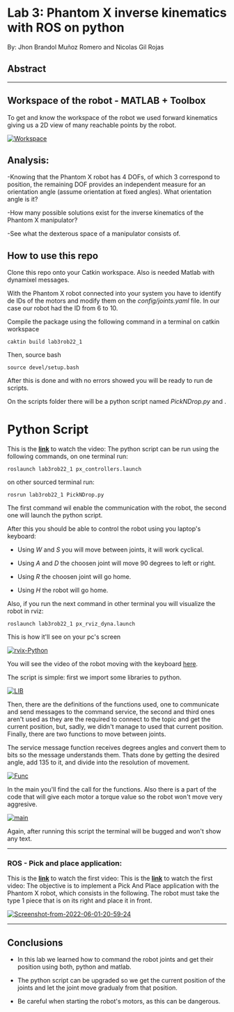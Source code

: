 # Lab 3: Phantom X inverse kinematics with ROS on python 
By: Jhon Brandol Muñoz Romero and Nicolas Gil Rojas

## Abstract

- - - 
##  Workspace of the robot - MATLAB + Toolbox

To get and know the workspace of the robot we used forward kinematics giving us a 2D view of many reachable points by the robot.

<a href="https://ibb.co/sVgrZWY"><img src="https://i.ibb.co/BCfR9nM/Workspace.png" alt="Workspace" border="0"></a>

## Analysis:
-Knowing that the Phantom X robot has 4 DOFs, of which 3 correspond to position, the remaining DOF
provides an independent measure for an orientation angle (assume orientation at fixed angles).
What orientation angle is it?

-How many possible solutions exist for the inverse kinematics of the Phantom X manipulator?

-See what the dexterous space of a manipulator consists of.

## How to use this repo
Clone this repo onto your Catkin workspace. Also is needed Matlab with dynamixel messages.

With the Phantom X robot connected into your system you have to identify de IDs of the motors and modify them on the _config/joints.yaml_ file. In our case our robot had the ID from 6 to 10.

Compile the package using the following command in a terminal on catkin workspace

`caktin build lab3rob22_1`

Then, source bash 

`source devel/setup.bash`

After this is done and with no errors showed you will be ready to run de scripts.

On the scripts folder there will be a python script named _PickNDrop.py_ and .

# Python Script

This is the __[link](https://youtu.be/9BKicWuFVmo)__ to watch the video:
The python script can be run using the following commands, on one terminal run:

`roslaunch lab3rob22_1 px_controllers.launch`

on other sourced terminal run:

`rosrun lab3rob22_1 PickNDrop.py`

The first command wil enable the communication with the robot, the second one will launch the python script.

After this you should be able to control the robot using you laptop's keyboard:

- Using _W_ and _S_ you will move between joints, it will work cyclical.

- Using _A_ and _D_ the choosen joint will move 90 degrees to left or right.

- Using _R_ the choosen joint will go home.

- Using _H_ the robot will go home.

Also, if you run the next command in other terminal you will visualize the robot in rviz:

`roslaunch lab3rob22_1 px_rviz_dyna.launch`

This is how it'll see on your pc's screen

<a href="https://ibb.co/nDsby4Z"><img src="https://i.ibb.co/jLvTYqB/rvix-Python.png" alt="rvix-Python" border="0"></a>

You will see the video of the robot moving with the keyboard [here](https://youtu.be/rZpshr-DT9Q).

The script is simple: first we import some libraries to python.

<a href="https://imgbb.com/"><img src="https://i.ibb.co/ccmTfWY/LIB.png" alt="LIB" border="0"></a>

Then, there are the definitions of the functions used, one to communicate and send messages to the command service, the second and third ones aren't used as they are the required to connect to the topic and get the current position, but, sadly, we didn't manage to used that current position. Finally, there are two functions to move between joints.

The service message function receives degrees angles and convert them to bits so the message understands them. Thats done by getting the desired angle, add 135 to it, and divide into the resolution of movement.

<a href="https://ibb.co/nQc3zSL"><img src="https://i.ibb.co/c2FbDdr/Func.png" alt="Func" border="0"></a>

In the main you'll find the call for the functions. Also there is a part of the code that will give each motor a torque value so the robot won't move very aggresive.

<a href="https://ibb.co/0mD587B"><img src="https://i.ibb.co/JmBZ01x/main.png" alt="main" border="0"></a>

Again, after running this script the terminal will be bugged and won't show any text.

- - -

### ROS - Pick and place application:
This is the __[link](https://youtube.com/shorts/pO0-6QPsQTQ)__ to watch the first video:
This is the __[link](https://youtube.com/shorts/02OXB1aoj3E
)__ to watch the first video:
The objective is to implement a Pick And Place application with the Phantom X robot, which consists
in the following. 
The robot must take the type 1 piece that is on its right and place it in front.

<a href="https://imgbb.com/"><img src="https://i.ibb.co/nf59ZPk/Screenshot-from-2022-06-01-20-59-24.png" alt="Screenshot-from-2022-06-01-20-59-24" border="0"></a>

- - -
## Conclusions
- In this lab we learned how to command the robot joints and get their position using both, python and matlab.

- The python script can be upgraded so we get the current position of the joints and let the joint move gradualy from that position.

- Be careful when starting the robot's motors, as this can be dangerous.
